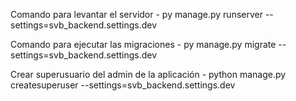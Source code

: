 Comando para levantar el servidor
    - py manage.py runserver --settings=svb_backend.settings.dev

Comando para ejecutar las migraciones
    - py manage.py migrate --settings=svb_backend.settings.dev

Crear superusuario del admin de la aplicación
    - python manage.py createsuperuser --settings=svb_backend.settings.dev